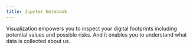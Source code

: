 ```yaml
---
title: Jupyter Notebook
---
```


Visualization empowers you to inspect your digital footprints including potential values and possible risks. And it enables you to understand what data is collected about us.
